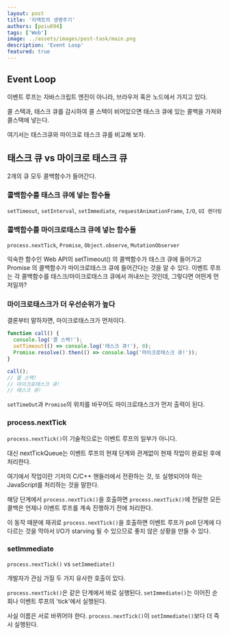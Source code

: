 ```yaml
---
layout: post
title: '리액트의 생명주기'
authors: [poiu694]
tags: ['Web']
image: ../assets/images/post-task/main.png
description: 'Event Loop'
featured: true
---
```


## Event Loop

이벤트 루프는 자바스크립트 엔진이 아니라, 브라우저 혹은 노드에서 가지고 있다.

콜 스택과, 태스크 큐를 감시하여 콜 스택이 비어있으면 태스크 큐에 있는 콜백을 가져와 콜스택에 넣는다.

여기서는 태스크큐와 마이크로 태스크 큐를 비교해 보자.

## 태스크 큐 vs 마이크로 태스크 큐

2개의 큐 모두 콜백함수가 들어간다.

### 콜백함수를 태스크 큐에 넣는 함수들

`setTimeout`, `setInterval`, `setImmediate`, `requestAnimationFrame`, `I/O`, `UI 렌더링`

### 콜백함수를 마이크로태스크 큐에 넣는 함수들

`process.nextTick`, `Promise`, `Object.observe`, `MutationObserver`

익숙한 함수인 Web API의 setTimeout() 의 콜백함수가 태스크 큐에 들어가고 Promise 의 콜백함수가 마이크로태스크 큐에 들어간다는 것을 알 수 있다. 이벤트 루프는 각 콜백함수를 태스크/마이크로태스크 큐에서 꺼내쓰는 것인데, 그렇다면 어떤게 먼저일까?

### 마이크로태스크가 더 우선순위가 높다

결론부터 말하자면, 마이크로태스크가 먼저이다.

```javascript
function call() {
  console.log('콜 스택!');
  setTimeout(() => console.log('태스크 큐!'), 0);
  Promise.resolve().then(() => console.log('마이크로태스크 큐!'));
}

call();
// 콜 스택!
// 마이크로태스크 큐!
// 태스크 큐!
```

`setTimeOut`과 `Promise`의 위치를 바꾸어도 마이크로태스크가 먼저 출력이 된다.

### process.nextTick

`process.nextTick()`이 기술적으로는 이벤트 루프의 일부가 아니다.

대신 nextTickQueue는 이벤트 루프의 현재 단계와 관계없이 현재 작업이 완료된 후에 처리한다.

여기에서 작업이란 기저의 C/C++ 핸들러에서 전환하는 것, 또 실행되어야 하는 JavaScript를 처리하는 것을 말한다.

해당 단계에서 `process.nextTick()`을 호출하면 `process.nextTick()`에 전달한 모든 콜백은 언제나 이벤트 루프를 계속 진행하기 전에 처리한다.

이 동작 때문에 재귀로 `process.nextTick()`을 호출하면 이벤트 루프가 poll 단계에 다다르는 것을 막아서 I/O가 starving 될 수 있으므로 좋지 않은 상황을 만들 수 있다.

### setImmediate

`process.nextTick()` vs `setImmediate()`

개발자가 관심 가질 두 가지 유사한 호출이 있다.

`process.nextTick()`은 같은 단계에서 바로 실행된다.
`setImmediate()`는 이어진 순회나 이벤트 루프의 'tick'에서 실행된다.

사실 이름은 서로 바뀌어야 한다. `process.nextTick()`이 `setImmediate()`보다 더 즉시 실행된다.
